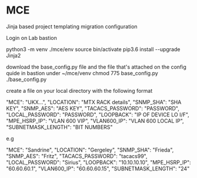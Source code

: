 # MCE
Jinja based project templating migration configuration

Login on Lab bastion

python3 -m venv ./mce/env
source bin/activate
pip3.6 install --upgrade Jinja2

download the base_config.py file and the file that's attached on the config quide in bastion under ~/mce/venv
chmod 775 base_config.py
./base_config.py

create a file on your local directory with the following format

"MCE": "UKX...",
"LOCATION": "MTX RACK details",
"SNMP_SHA": "SHA KEY",
"SNMP_AES": "AES KEY",
"TACACS_PASSWORD": "PASSWORD",
"LOCAL_PASSWORD": "PASSWORD",
"LOOPBACK": "IP OF DEVICE LO I/F",
"MPE_HSRP_IP": "VLAN 600 VIP",
"VLAN600_IP": "VLAN 600 LOCAL IP",
"SUBNETMASK_LENGTH": "BIT NUMBERS"

e.g

"MCE": "Sandrine",
"LOCATION": "Gergeley",
"SNMP_SHA": "Frieda",
"SNMP_AES": "Fritz",
"TACACS_PASSWORD": "tacacs99",
"LOCAL_PASSWORD": "Sirius",
"LOOPBACK": "10.10.10.10",
"MPE_HSRP_IP": "60.60.60.1",
"VLAN600_IP": "60.60.60.15",
"SUBNETMASK_LENGTH": "24"
